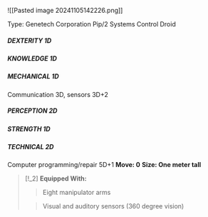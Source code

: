 ![[Pasted image 20241105142226.png]]

Type: Genetech Corporation Pip/2 Systems Control Droid
##### DEXTERITY 1D
##### KNOWLEDGE 1D
##### MECHANICAL 1D
Communication 3D, sensors 3D+2
##### PERCEPTION 2D
##### STRENGTH 1D
##### TECHNICAL 2D
Computer programming/repair 5D+1
**Move: 0**
**Size: One meter tall**


> [!_2] 
> **Equipped With:**
> > Eight manipulator arms
> 
> > Visual and auditory sensors (360 degree vision)
> 